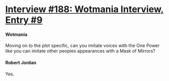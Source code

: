 # [Interview #188: Wotmania Interview, Entry #9](https://www.theoryland.com/intvmain.php?i=188#9)

#### Wotmania

Moving on to the plot specific, can you imitate voices with the One Power like you can imitate other peoples appearances with a Mask of Mirrors?

#### Robert Jordan

Yes.

